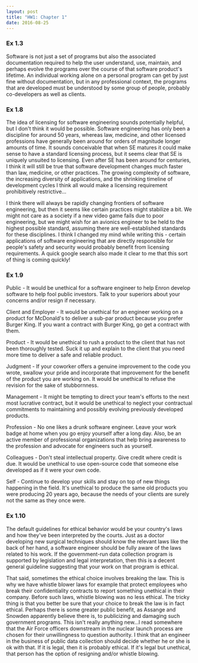 ```yaml
---
layout: post
title: "HW1: Chapter 1"
date: 2016-08-25
---
```

### Ex 1.3
Software is not just a set of programs but also the associated documentation required to help the user understand, use, maintain, and perhaps evolve the programs over the course of that software product's lifetime. An individual working alone on a personal program can get by just fine without documentation, but in any professional context, the programs that are developed must be understood by some group of people, probably co-developers as well as clients.

### Ex 1.8
The idea of licensing for software engineering sounds potentially helpful, but I don't think it would be possible. Software engineering has only been a discipline for around 50 years, whereas law, medicine, and other licensed professions have generally been around for orders of magnitude longer amounts of time. It sounds conceivable that when SE matures it could make sense to have a standard licensing process, but it seems clear that SE is uniquely unsuited to licensing. Even after SE has been around for centuries, I think it will still be true that software development changes much faster than law, medicine, or other practices. The growing complexity of software, the increasing diversity of applications, and the shrinking timeline of development cycles I think all would make a licensing requirement prohibitively restrictive... 

I think there will always be rapidly changing frontiers of software engineering, but then it seems like certain practices might stabilize a bit. We might not care as a society if a new video game fails due to poor engineering, but we might wish for an avionics engineer to be held to the highest possible standard, assuming there are well-established standards for these disciplines. I think I changed my mind while writing this - certain applications of software engineering that are directly responsible for people's safety and security would probably benefit from licensing requirements. A quick google search also made it clear to me that this sort of thing is coming quickly!

### Ex 1.9
Public - It would be unethical for a software engineer to help Enron develop software to help fool public investors. Talk to your superiors about your concerns and/or resign if necessary.

Client and Employer - It would be unethical for an engineer working on a product for McDonald's to deliver a sub-par product because you prefer Burger King. If you want a contract with Burger King, go get a contract with them. 

Product - It would be unethical to rush a product to the client that has not been thoroughly tested. Suck it up and explain to the client that you need more time to deliver a safe and reliable product.

Judgment - If your coworker offers a genuine improvement to the code you wrote, swallow your pride and incorporate that improvement for the benefit of the product you are working on. It would be unethical to refuse the revision for the sake of stubbornness. 

Management - It might be tempting to direct your team's efforts to the next most lucrative contract, but it would be unethical to neglect your contractual commitments to maintaining and possibly evolving previously developed products.

Profession - No one likes a drunk software engineer. Leave your work badge at home when you go enjoy yourself after a long day. Also, be an active member of professional organizations that help bring awareness to the profession and advocate for engineers such as yourself.

Colleagues - Don't steal intellectual property. Give credit where credit is due. It would be unethical to use open-source code that someone else developed as if it were your own code.

Self - Continue to develop your skills and stay on top of new things happening in the field. It's unethical to produce the same old products you were producing 20 years ago, because the needs of your clients are surely not the same as they once were.

### Ex 1.10
The default guidelines for ethical behavior would be your country's laws and how they've been interpreted by the courts. Just as a doctor developing new surgical techniques should know the relevant laws like the back of her hand, a software engineer should be fully aware of the laws related to his work. If the government-run data collection program is supported by legislation and legal interpretation, then this is a decent general guideline suggesting that your work on that program is ethical. 

That said, sometimes the ethical choice involves breaking the law. This is why we have whistle blower laws for example that protect employees who break their confidentiality contracts to report something unethical in their company. Before such laws, whistle blowing was no less ethical. The tricky thing is that you better be sure that your choice to break the law is in fact ethical. Perhaps there is some greater public benefit, as Assange and Snowden apparently believe there is, to publicizing and damaging such government programs. This isn't really anything new...I read somewhere that the Air Force officers downstream in the nuclear launch process are chosen for their unwillingness to question authority. I think that an engineer in the business of public data collection should decide whether he or she is ok with that. If it is legal, then it is probably ethical. If it's legal but unethical, that person has the option of resigning and/or whistle blowing.
